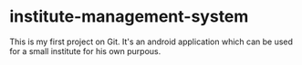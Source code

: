 # institute-management-system
This is my first project on Git. It's an android application which can be used for a small institute for his own purpous.
